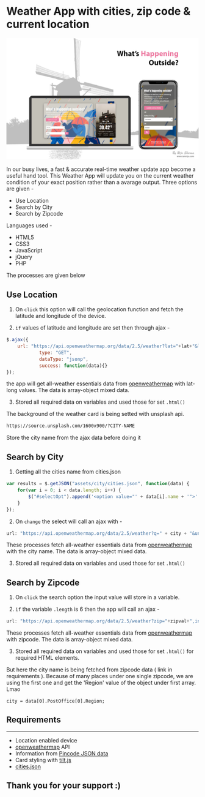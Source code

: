# Weather App with cities, zip code & current location

![image](https://raw.githubusercontent.com/rijushm/weather/main/assets/img/banner.jpg)

In our busy lives, a fast & accurate real-time weather update app become a useful hand tool. This Weather App will update you on the current weather condition of your exact position rather than a avarage output. Three options are given - 
* Use Location
* Search by City
* Search by Zipcode 

Languages used -
* HTML5
* CSS3
* JavaScript
* jQuery
* PHP

The processes are given below

## Use Location
1. On `click` this option will call the geolocation function and fetch the latitude and longitude of the device.

2. `if` values of latitude and longitude are set then through ajax -

````javascript
$.ajax({
	url: "https://api.openweathermap.org/data/2.5/weather?lat="+lat+"&lon="+long+"&units=metric" + "&APPID=YOUR-API-KEY",
			type: "GET",
			dataType: "jsonp",
			success: function(data){}
});
````

the app will get all-weather essentials data from [openweathermap](https://openweathermap.org/api) with lat-long values. The data is array-object mixed data. 

3. Stored all required data on variables and used those for set `.html()` 

The background of the weather card is being setted with unsplash api. 

````html
https://source.unsplash.com/1600x900/?CITY-NAME
````

Store the city name from the ajax data before doing it

## Search by City
1. Getting all the cities name from cities.json

````javascript
var results = $.getJSON("assets/city/cities.json", function(data) {
    for(var i = 0; i < data.length; i++) {
        $("#selectOpt").append('<option value="' + data[i].name + '">' + data[i].name + '</option');
    }
});
````

2. On `change` the select will call an ajax with -

````javascript
url: "https://api.openweathermap.org/data/2.5/weather?q=" + city + "&units=metric" + "&APPID=YOUR-API-KEY",
````

These processes fetch all-weather essentials data from [openweathermap](https://openweathermap.org/api) with the city name. The data is array-object mixed data. 

3. Stored all required data on variables and used those for set `.html()` 

## Search by Zipcode
1. On `click` the search option the input value will store in a variable.

2. `if` the variable `.length` is 6 then the app will call an ajax - 

````javascript
url: "https://api.openweathermap.org/data/2.5/weather?zip="+zipval+",in&APPID=YOUR-API-KEY",
````

These processes fetch all-weather essentials data from [openweathermap](https://openweathermap.org/api) with zipcode. The data is array-object mixed data. 

3. Stored all required data on variables and used those for set `.html()` for required HTML elements.

But here the city name is being fetched from zipcode data ( link in requirements ).
Because of many places under one single zipcode, we are using the first one and get the 'Region' value of the object under first array. Lmao

````javascrpt
city = data[0].PostOffice[0].Region;
````

## Requirements
----
* Location enabled device
* [openweathermap](https://openweathermap.org/api) API
* Information from [Pincode JSON data](https://api.postalpincode.in/pincode/YOUR-ZIP-CODE)
* Card styling with [tilt.js](https://gijsroge.github.io/tilt.js/)
* [cities.json](https://github.com/rijushm/weather/tree/main/assets/city/cities.json)

## Thank you for your support :)